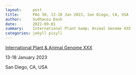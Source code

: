 ```yaml
---
layout:     post
title:      PAG 30, 13-18 Jan 2023, San Diego, CA, USA
author:     Sudhansu Dash
date:       2022-09-01
summary:    International Plant &amp; Animal Genome XXX
categories: jekyll pixyll
---
```


[International Plant &amp; Animal Genome XXX](https://www.intlpag.org/30/)

13-18 January 2023

San Diego, CA, USA

